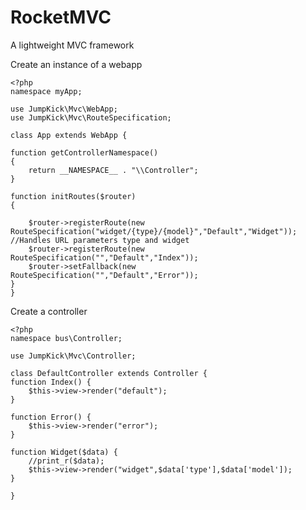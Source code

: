 # RocketMVC
A lightweight MVC framework

Create an instance of a webapp

    <?php
    namespace myApp;

    use JumpKick\Mvc\WebApp;
    use JumpKick\Mvc\RouteSpecification;

    class App extends WebApp {

    function getControllerNamespace()
    {
        return __NAMESPACE__ . "\\Controller";
    }

    function initRoutes($router)
    {
    
        $router->registerRoute(new RouteSpecification("widget/{type}/{model}","Default","Widget")); //Handles URL parameters type and widget
        $router->registerRoute(new RouteSpecification("","Default","Index"));
        $router->setFallback(new RouteSpecification("","Default","Error"));
    }
    }


Create a controller

    <?php
    namespace bus\Controller;

    use JumpKick\Mvc\Controller;

    class DefaultController extends Controller {
    function Index() {
        $this->view->render("default");
    }
    
    function Error() {
        $this->view->render("error");
    }
    
    function Widget($data) {
        //print_r($data);
        $this->view->render("widget",$data['type'],$data['model']);
    }
    
    }







